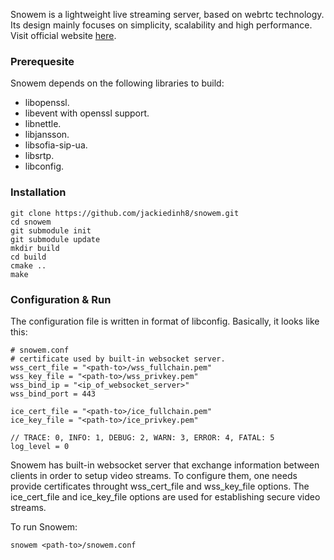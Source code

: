 Snowem is a lightweight live streaming server, based on webrtc technology. Its design mainly focuses on simplicity, scalability and high performance.  
Visit official website [here](https://snowem.io).
### Prerequesite
Snowem depends on the following libraries to build:
* libopenssl.
* libevent with openssl support.
* libnettle.
* libjansson.
* libsofia-sip-ua.
* libsrtp.
* libconfig.


### Installation
```shell
git clone https://github.com/jackiedinh8/snowem.git
cd snowem
git submodule init
git submodule update
mkdir build
cd build
cmake ..
make
```

### Configuration & Run
The configuration file is written in format of libconfig. Basically, it looks like this:
```shell
# snowem.conf
# certificate used by built-in websocket server.
wss_cert_file = "<path-to>/wss_fullchain.pem"
wss_key_file = "<path-to>/wss_privkey.pem"
wss_bind_ip = "<ip_of_websocket_server>"
wss_bind_port = 443

ice_cert_file = "<path-to>/ice_fullchain.pem"
ice_key_file = "<path-to>/ice_privkey.pem"

// TRACE: 0, INFO: 1, DEBUG: 2, WARN: 3, ERROR: 4, FATAL: 5
log_level = 0
```
Snowem has built-in websocket server that exchange information between clients in order to setup video streams. To configure them, one needs provide certificates throught wss_cert_file and wss_key_file options. The ice_cert_file and ice_key_file options are used for establishing secure video streams.

To run Snowem:
```shell
snowem <path-to>/snowem.conf
```
